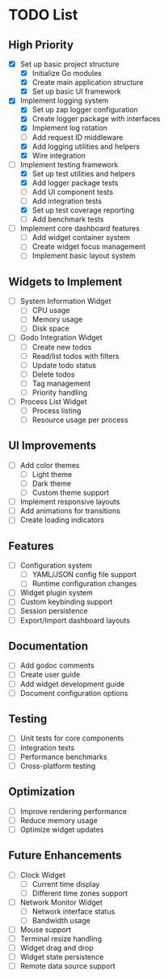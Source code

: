 # TODO List

## High Priority
- [x] Set up basic project structure
  - [x] Initialize Go modules
  - [x] Create main application structure
  - [x] Set up basic UI framework
- [x] Implement logging system
  - [x] Set up zap logger configuration
  - [x] Create logger package with interfaces
  - [x] Implement log rotation
  - [ ] Add request ID middleware
  - [x] Add logging utilities and helpers
  - [x] Wire integration
- [ ] Implement testing framework
  - [x] Set up test utilities and helpers
  - [x] Add logger package tests
  - [ ] Add UI component tests
  - [ ] Add integration tests
  - [x] Set up test coverage reporting
  - [ ] Add benchmark tests
- [ ] Implement core dashboard features
  - [ ] Add widget container system
  - [ ] Create widget focus management
  - [ ] Implement basic layout system

## Widgets to Implement
- [ ] System Information Widget
  - [ ] CPU usage
  - [ ] Memory usage
  - [ ] Disk space
- [ ] Godo Integration Widget
  - [ ] Create new todos
  - [ ] Read/list todos with filters
  - [ ] Update todo status
  - [ ] Delete todos
  - [ ] Tag management
  - [ ] Priority handling
- [ ] Process List Widget
  - [ ] Process listing
  - [ ] Resource usage per process

## UI Improvements
- [ ] Add color themes
  - [ ] Light theme
  - [ ] Dark theme
  - [ ] Custom theme support
- [ ] Implement responsive layouts
- [ ] Add animations for transitions
- [ ] Create loading indicators

## Features
- [ ] Configuration system
  - [ ] YAML/JSON config file support
  - [ ] Runtime configuration changes
- [ ] Widget plugin system
- [ ] Custom keybinding support
- [ ] Session persistence
- [ ] Export/Import dashboard layouts

## Documentation
- [ ] Add godoc comments
- [ ] Create user guide
- [ ] Add widget development guide
- [ ] Document configuration options

## Testing
- [ ] Unit tests for core components
- [ ] Integration tests
- [ ] Performance benchmarks
- [ ] Cross-platform testing

## Optimization
- [ ] Improve rendering performance
- [ ] Reduce memory usage
- [ ] Optimize widget updates

## Future Enhancements
- [ ] Clock Widget
  - [ ] Current time display
  - [ ] Different time zones support
- [ ] Network Monitor Widget
  - [ ] Network interface status
  - [ ] Bandwidth usage
- [ ] Mouse support
- [ ] Terminal resize handling
- [ ] Widget drag and drop
- [ ] Widget state persistence
- [ ] Remote data source support 